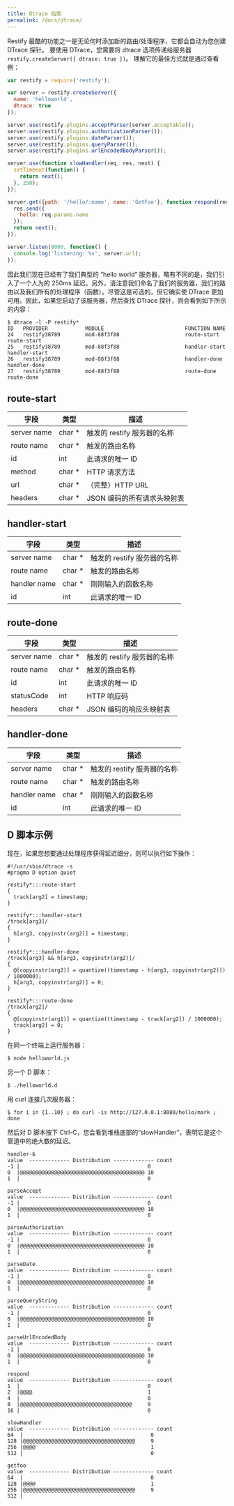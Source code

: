 ```yaml
---
title: Dtrace 指南
permalink: /docs/dtrace/
---
```


Restify 最酷的功能之一是无论何时添加新的路由/处理程序，它都会自动为您创建 DTrace 探针。
要使用 DTrace，您需要将 dtrace 选项传递给服务器 `restify.createServer({ dtrace: true })`。
理解它的最佳方式就是通过查看例：

```javascript
var restify = require('restify');

var server = restify.createServer({
  name: 'helloworld',
  dtrace: true
});

server.use(restify.plugins.acceptParser(server.acceptable));
server.use(restify.plugins.authorizationParser());
server.use(restify.plugins.dateParser());
server.use(restify.plugins.queryParser());
server.use(restify.plugins.urlEncodedBodyParser());

server.use(function slowHandler(req, res, next) {
  setTimeout(function() {
    return next();
  }, 250);
});

server.get({path: '/hello/:name', name: 'GetFoo'}, function respond(req, res, next) {
  res.send({
    hello: req.params.name
  });
  return next();
});

server.listen(8080, function() {
  console.log('listening: %s', server.url);
});
```

因此我们现在已经有了我们典型的 “hello world” 服务器，略有不同的是，我们引入了一个人为的 250ms 延迟。另外，请注意我们命名了我们的服务器，我们的路由以及我们所有的处理程序（函数）。尽管这是可选的，但它确实使 DTrace 更加可用。因此，如果您启动了该服务器，然后查找 DTrace 探针，则会看到如下所示的内容：

```shell
$ dtrace -l -P restify*
ID   PROVIDER            MODULE                          FUNCTION NAME
24   restify38789        mod-88f3f88                     route-start route-start
25   restify38789        mod-88f3f88                     handler-start handler-start
26   restify38789        mod-88f3f88                     handler-done handler-done
27   restify38789        mod-88f3f88                     route-done route-done
```

## route-start

|字段|类型|描述|
|-----|----|-----------|
|server name|char *|触发的 restify 服务器的名称|
|route name|char *|触发的路由名称|
|id|int|此请求的唯一 ID|
|method|char *|HTTP 请求方法|
|url|char *|（完整）HTTP URL|
|headers|char *|JSON 编码的所有请求头映射表|

## handler-start

|字段|类型|描述|
|-----|----|-----------|
|server name|char *|触发的 restify 服务器的名称|
|route name|char *|触发的路由名称|
|handler name|char *|刚刚输入的函数名称|
|id|int|此请求的唯一 ID|

## route-done

|字段|类型|描述|
|-----|----|-----------|
|server name|char *|触发的 restify 服务器的名称|
|route name|char *|触发的路由名称|
|id|int|此请求的唯一 ID|
|statusCode|int|HTTP 响应码|
|headers|char *|JSON 编码的响应头映射表|

## handler-done

|字段|类型|描述|
|-----|----|-----------|
|server name|char *|触发的 restify 服务器的名称|
|route name|char *|触发的路由名称|
|handler name|char *|刚刚输入的函数名称|
|id|int|此请求的唯一 ID|

## D 脚本示例

现在，如果您想要通过处理程序获得延迟细分，则可以执行如下操作：

```
#!/usr/sbin/dtrace -s
#pragma D option quiet

restify*:::route-start
{
  track[arg2] = timestamp;
}

restify*:::handler-start
/track[arg3]/
{
  h[arg3, copyinstr(arg2)] = timestamp;
}

restify*:::handler-done
/track[arg3] && h[arg3, copyinstr(arg2)]/
{
  @[copyinstr(arg2)] = quantize((timestamp - h[arg3, copyinstr(arg2)]) / 1000000);
  h[arg3, copyinstr(arg2)] = 0;
}

restify*:::route-done
/track[arg2]/
{
  @[copyinstr(arg1)] = quantize((timestamp - track[arg2]) / 1000000);
  track[arg2] = 0;
}
```

在同一个终端上运行服务器：

```shell
$ node helloworld.js
```

另一个 D 脚本：

```shell
$ ./helloworld.d
```

用 curl 连接几次服务器：

```shell
$ for i in {1..10} ; do curl -is http://127.0.0.1:8080/hello/mark ; done
```

然后对 D 脚本按下 Ctrl-C，您会看到堆栈底部的“slowHandler”，表明它是这个管道中的绝大数的延迟。

```shell
handler-6
value  ------------- Distribution ------------- count
-1 |                                         0
0  |@@@@@@@@@@@@@@@@@@@@@@@@@@@@@@@@@@@@@@@@ 10
1  |                                         0

parseAccept
value  ------------- Distribution ------------- count
-1 |                                         0
0  |@@@@@@@@@@@@@@@@@@@@@@@@@@@@@@@@@@@@@@@@ 10
1  |                                         0

parseAuthorization
value  ------------- Distribution ------------- count
-1 |                                         0
0  |@@@@@@@@@@@@@@@@@@@@@@@@@@@@@@@@@@@@@@@@ 10
1  |                                         0

parseDate
value  ------------- Distribution ------------- count
-1 |                                         0
0  |@@@@@@@@@@@@@@@@@@@@@@@@@@@@@@@@@@@@@@@@ 10
1  |                                         0

parseQueryString
value  ------------- Distribution ------------- count
-1 |                                         0
0  |@@@@@@@@@@@@@@@@@@@@@@@@@@@@@@@@@@@@@@@@ 10
1  |                                         0

parseUrlEncodedBody
value  ------------- Distribution ------------- count
-1 |                                         0
0  |@@@@@@@@@@@@@@@@@@@@@@@@@@@@@@@@@@@@@@@@ 10
1  |                                         0

respond
value  ------------- Distribution ------------- count
1  |                                         0
2  |@@@@                                     1
4  |                                         0
8  |@@@@@@@@@@@@@@@@@@@@@@@@@@@@@@@@@@@@     9
16 |                                         0

slowHandler
value  ------------- Distribution ------------- count
64  |                                         0
128 |@@@@@@@@@@@@@@@@@@@@@@@@@@@@@@@@@@@@     9
256 |@@@@                                     1
512 |                                         0

getfoo
value  ------------- Distribution ------------- count
64  |                                         0
128 |@@@@                                     1
256 |@@@@@@@@@@@@@@@@@@@@@@@@@@@@@@@@@@@@     9
512 |
```
